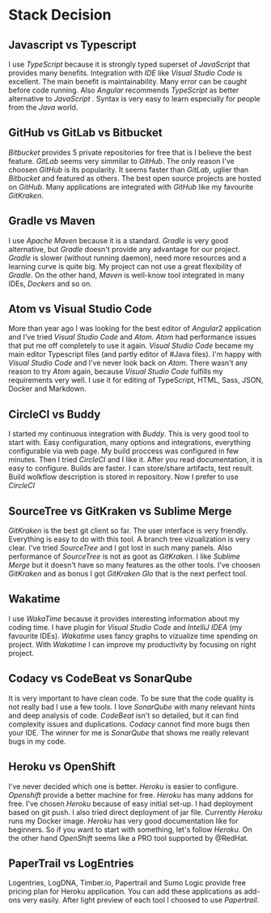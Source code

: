 # Stack Decision

## Javascript vs Typescript

I use _TypeScript_ because it is strongly typed superset of _JavaScript_ that provides many benefits. Integration with _IDE_ like _Visual Studio Code_ is excellent. The main benefit is maintainability. Many error can be caught before code running. Also _Angular_ recommends _TypeScript_ as better alternative to _JavaScript_ . Syntax is very easy to learn especially for people from the _Java_ world.

## GitHub vs GitLab vs Bitbucket

_Bitbucket_ provides 5 private repositories for free that is I believe the best feature. _GitLab_ seems very simmilar to _GitHub_. The only reason I've choosen _GitHub_ is its popularity. It seems faster than _GitLab_, uglier than _Bitbucket_ and featured as others. The best open source projects are hosted on _GitHub_. Many applications are integrated with _GitHub_ like my favourite _GitKraken_.

## Gradle vs Maven

I use _Apache Maven_ because it is a standard. _Gradle_ is very good alternative, but _Gradle_ doesn't provide any advantage for our project. _Gradle_ is slower (without running daemon), need more resources and a learning curve is quite big. My project can not use a great flexibility of _Gradle_. On the other hand, _Maven_ is well-know tool integrated in many IDEs, _Dockers_ and so on.

## Atom vs Visual Studio Code

More than year ago I was looking for the best editor of _Angular2_ application and I've tried _Visual Studio Code_ and _Atom_. _Atom_ had performance issues that put me off completely to use it again. _Visual Studio Code_ became my main editor Typescript files (and partly editor of #Java files). I'm happy with _Visual Studio Code_ and I've never look back on _Atom_. There wasn't any reason to try _Atom_ again, because _Visual Studio Code_ fulfills my requirements very well. I use it for editing of TypeScript, HTML, Sass, JSON, Docker and Markdown.

## CircleCI vs Buddy

I started my continuous integration with _Buddy_. This is very good tool to start with. Easy configuration, many options and integrations, everything configurable via web page. My build proccess was configured in few minutes. Then I tried _CircleCI_ and I like it. After you read documentation, it is easy to configure. Builds are faster. I can store/share artifacts, test result. Build wolkflow description is stored in repository. Now I prefer to use _CircleCI_

## SourceTree vs GitKraken vs Sublime Merge

_GitKraken_ is the best git client so far. The user interface is very friendly. Everything is easy to do with this tool. A branch tree vizualization is very clear. I've tried _SourceTree_ and I got lost in such many panels. Also performance of _SourceTree_ is not as goot as _GitKraken_. I like _Sublime Merge_ but it doesn't have so many features as the other tools. I've choosen _GitKraken_ and as bonus I got _GitKraken Glo_ that is the next perfect tool.

## Wakatime

I use _WakaTime_ because it provides interesting information about my coding time. I have plugin for _Visual Studio Code_ and _IntelliJ IDEA_ (my favourite IDEs). _Wakatime_ uses fancy graphs to vizualize time spending on project. With _Wakatime_ I can improve my productivity by focusing on right project.

## Codacy vs CodeBeat vs SonarQube

It is very important to have clean code. To be sure that the code quality is not really bad I use a few tools. I love _SonarQube_ with many relevant hints and deep analysis of code. _CodeBeat_ isn't so detailed, but it can find complexity issues and duplications. _Codacy_ cannot find more bugs then your IDE. The winner for me is _SonarQube_ that shows me really relevant bugs in my code.

## Heroku vs OpenShift

I've never decided which one is better. _Heroku_ is easier to configure. _Openshift_ provide a better machine for free. _Heroku_ has many addons for free. I've chosen _Heroku_ because of easy initial set-up. I had deployment based on git push. I also tried direct deployment of jar file. Currently _Heroku_ runs my Docker image. _Heroku_ has very good documentation like for beginners. So if you want to start with something, let's follow _Heroku_. On the other hand _OpenShift_ seems like a PRO tool supported by @RedHat.

## PaperTrail vs LogEntries

Logentries, LogDNA, Timber.io, Papertrail and Sumo Logic provide free pricing plan for Heroku application. You can add these applications as add-ons very easily. After light preview of each tool I choosed to use _Papertrail_. 

